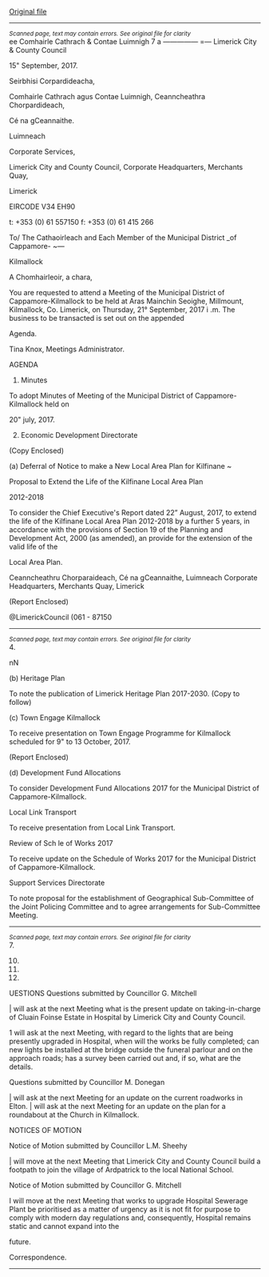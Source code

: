 [Original file](https://www.limerick.ie/sites/default/files/media/documents/2017-09/00%20Agenda%20Meeting%20210917.pdf)

---
*<small>Scanned page, text may contain errors. See original file for clarity</small>*  
ee Comhairle Cathrach
& Contae Luimnigh
7 a —————
=— Limerick City
& County Council

15" September, 2017.

Seirbhisi Corpardideacha,

Comhairle Cathrach agus Contae Luimnigh,
Ceanncheathra Chorpardideach,

Cé na gCeannaithe.

Luimneach

Corporate Services,

Limerick City and County Council,
Corporate Headquarters,
Merchants Quay,

Limerick

EIRCODE V34 EH90

t: +353 (0) 61 557150
f: +353 (0) 61 415 266

To/ The Cathaoirleach and Each Member of the Municipal District _of Cappamore- ~—

Kilmallock

A Chomhairleoir, a chara,

You are requested to attend a Meeting of the Municipal District of Cappamore-Kilmallock to be
held at Aras Mainchin Seoighe, Millmount, Kilmallock, Co. Limerick, on Thursday, 21°
September, 2017 i .m. The business to be transacted is set out on the appended

Agenda.

Tina Knox,
Meetings Administrator.

AGENDA

1. Minutes

To adopt Minutes of Meeting of the Municipal District of Cappamore-Kilmallock held on

20" july, 2017.

2. Economic Development Directorate

(Copy Enclosed)

(a) Deferral of Notice to make a New Local Area Plan for Kilfinane ~

Proposal to Extend the Life of the Kilfinane Local Area Plan

2012-2018

To consider the Chief Executive's Report dated 22” August, 2017, to extend the
life of the Kilfinane Local Area Plan 2012-2018 by a further 5 years, in
accordance with the provisions of Section 19 of the Planning and Development
Act, 2000 (as amended), an provide for the extension of the valid life of the

Local Area Plan.

Ceanncheathru Chorparaideach, Cé na gCeannaithe, Luimneach
Corporate Headquarters, Merchants Quay, Limerick

(Report Enclosed)

@LimerickCouncil
(061 - 87150


---
*<small>Scanned page, text may contain errors. See original file for clarity</small>*  
4.

nN

(b) Heritage Plan

To note the publication of Limerick Heritage Plan 2017-2030.
(Copy to follow)

(c) Town Engage Kilmallock

To receive presentation on Town Engage Programme for Kilmallock scheduled
for 9" to 13 October, 2017.

(Report Enclosed)

(d) Development Fund Allocations

To consider Development Fund Allocations 2017 for the Municipal District of
Cappamore-Kilmallock.

Local Link Transport

To receive presentation from Local Link Transport.

Review of Sch le of Works 2017

To receive update on the Schedule of Works 2017 for the Municipal District of
Cappamore-Kilmallock.

Support Services Directorate

To note proposal for the establishment of Geographical Sub-Committee of the Joint
Policing Committee and to agree arrangements for Sub-Committee Meeting.


---
*<small>Scanned page, text may contain errors. See original file for clarity</small>*  
7.

10.

11.

12.

UESTIONS
Questions submitted by Councillor G. Mitchell

| will ask at the next Meeting what is the present update on taking-in-charge of Cluain
Foinse Estate in Hospital by Limerick City and County Council.

1 will ask at the next Meeting, with regard to the lights that are being presently
upgraded in Hospital, when will the works be fully completed; can new lights be
installed at the bridge outside the funeral parlour and on the approach roads; has a
survey been carried out and, if so, what are the details.

Questions submitted by Councillor M. Donegan

| will ask at the next Meeting for an update on the current roadworks in Elton.
| will ask at the next Meeting for an update on the plan for a roundabout at the Church
in Kilmallock.

NOTICES OF MOTION

Notice of Motion submitted by Councillor L.M. Sheehy

| will move at the next Meeting that Limerick City and County Council build a footpath
to join the village of Ardpatrick to the local National School.

Notice of Motion submitted by Councillor G. Mitchell

I will move at the next Meeting that works to upgrade Hospital Sewerage Plant be
prioritised as a matter of urgency as it is not fit for purpose to comply with modern day
regulations and, consequently, Hospital remains static and cannot expand into the

future.

Correspondence.


---
